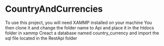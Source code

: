 # CountryAndCurrencies

To use this project, you will need XAMMP installed on your machine
You then clone it and change the folder name to Api and place it in the htdocs folder in xammp
Creact a database named country_currency and import the sql file located in the RestApi folder

